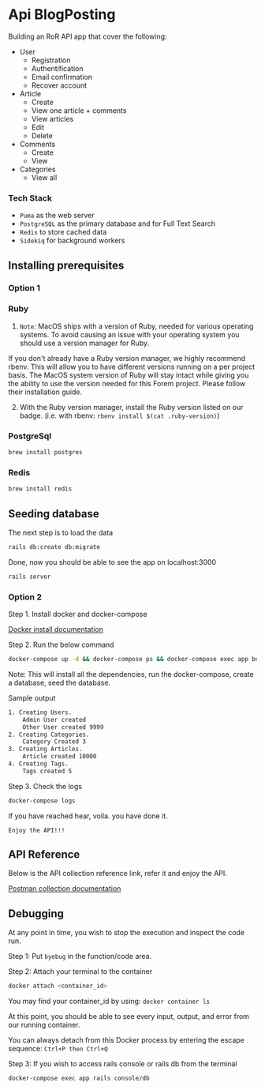 
# Api BlogPosting 

Building an RoR API app that cover the following:

- User
    - Registration  
    - Authentification
    - Email confirmation
    - Recover account
- Article
    - Create
    - View one article + comments
    - View articles
    - Edit
    - Delete
- Comments
    - Create
    - View
- Categories
    - View all





### Tech Stack

- `Puma` as the web server
- `PostgreSQL` as the primary database and for Full Text Search
- `Redis` to store cached data
- `Sidekiq` for background workers




## Installing prerequisites
### Option 1
### Ruby
1. `Note`: MacOS ships with a version of Ruby, needed for various operating systems. To avoid causing an issue with your operating system you should use a version manager for Ruby.

If you don't already have a Ruby version manager, we highly recommend rbenv. This will allow you to have different versions running on a per project basis. The MacOS system version of Ruby will stay intact while giving you the ability to use the version needed for this Forem project. Please follow their installation guide.

2. With the Ruby version manager, install the Ruby version listed on our badge. 
(i.e. with rbenv: `rbenv install $(cat .ruby-version)`)

### PostgreSql
```bash
brew install postgres
```

### Redis
```bash
brew install redis
```

## Seeding database

The next step is to load the data

```bash
rails db:create db:migrate
````

Done, now you should be able to see the app on localhost:3000
```bash
rails server
```

### Option 2

Step 1. Install docker and docker-compose

[Docker install documentation](https://docs.docker.com/engine/install/)

Step 2. Run the below command

```bash
docker-compose up -d && docker-compose ps && docker-compose exec app bundle exec rake db:setup 
```
Note: This will install all the dependencies, run the docker-compose, create a database, seed the database.

Sample output
```bash
1. Creating Users.
    Admin User created
    Other User created 9999
2. Creating Categories.
    Category Created 3
3. Creating Articles.
    Article created 10000
4. Creating Tags.
    Tags created 5
```

Step 3. Check the logs
   
```bash
docker-compose logs
```


If you have reached hear, voila. you have done it.

`Enjoy the API!!!`

## API Reference

Below is the API collection reference link, refer it and enjoy the API.

[Postman collection documentation](https://documenter.getpostman.com/view/28161397/2s93z87PCa)




## Debugging

At any point in time, you wish to stop the execution and inspect the code run.

Step 1: Put `byebug` in the function/code area.

Step 2: Attach your terminal to the container
```bash
docker attach <container_id>
```
You may find your container_id by using: `docker container ls`

At this point, you should be able to see every input, output, and error from our running container.

You can always detach from this Docker process by entering the escape sequence: `Ctrl+P then Ctrl+Q`

Step 3: If you wish to access rails console or rails db from the terminal
```bash
docker-compose exec app rails console/db
```
